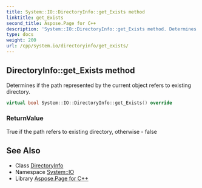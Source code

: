 ```yaml
---
title: System::IO::DirectoryInfo::get_Exists method
linktitle: get_Exists
second_title: Aspose.Page for C++
description: 'System::IO::DirectoryInfo::get_Exists method. Determines if the path represented by the current object refers to existing directory in C++.'
type: docs
weight: 200
url: /cpp/system.io/directoryinfo/get_exists/
---
```

## DirectoryInfo::get_Exists method


Determines if the path represented by the current object refers to existing directory.

```cpp
virtual bool System::IO::DirectoryInfo::get_Exists() override
```


### ReturnValue

True if the path refers to existing directory, otherwise - false

## See Also

* Class [DirectoryInfo](../)
* Namespace [System::IO](../../)
* Library [Aspose.Page for C++](../../../)
